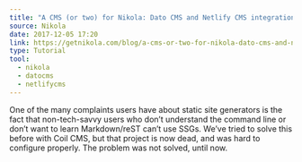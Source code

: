 ```yaml
---
title: "A CMS (or two) for Nikola: Dato CMS and Netlify CMS integration"
source: Nikola
date: 2017-12-05 17:20
link: https://getnikola.com/blog/a-cms-or-two-for-nikola-dato-cms-and-netlify-cms-integration.html
type: Tutorial
tool:
  - nikola
  - datocms
  - netlifycms
---
```

One of the many complaints users have about static site generators is the fact that non-tech-savvy users who don’t understand the command line or don’t want to learn Markdown/reST can’t use SSGs. We’ve tried to solve this before with Coil CMS, but that project is now dead, and was hard to configure properly. The problem was not solved, until now.





